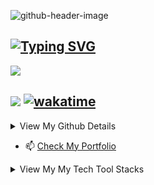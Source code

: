 <!--
**Designegycreatives/Designegycreatives** is a ✨ _special_ ✨ repository because its `README.md` (this file) appears on your GitHub profile.
-->
![github-header-image](https://user-images.githubusercontent.com/83256563/157996773-3d2c6747-a57f-4e49-abfb-8da013f33a7a.png)

[![Typing SVG](https://readme-typing-svg.herokuapp.com?color=FFFBF9&lines=I+Love+Being+A+Data+Scientist;I+Love+Being+A+Data+Analyst;I+Love+Being+A+Data+Engineer)](https://git.io/typing-svg) 
---
![](https://komarev.com/ghpvc/?username=Designegycreatives&color=grey&style=&style=for-the-badge) 

![](https://custom-icon-badges.herokuapp.com/github/followers/Designegycreatives?logo=person-add&style=social)   [![wakatime](https://wakatime.com/badge/user/991cbdb7-0863-4417-8e61-441d50ee4dfa.svg)](https://wakatime.com/@991cbdb7-0863-4417-8e61-441d50ee4dfa)
---

<details>
<summary>View My Github Details</summary>
<br>

![GitHub stats](https://github-readme-stats.vercel.app/api?username=designegycreatives&show_icons=true&hide=contribs,prs,issues,stars&theme=github_dark) 

[![GitHub Streak](https://github-readme-streak-stats.herokuapp.com/?user=Designegycreatives&theme=dark)](https://git.io/streak-stats) 

<a href="https://app.daily.dev/AnuoluwapoDS"><img src="https://api.daily.dev/devcards/66b121ec97104ebbb943101ab5fa2fda.png?r=ftp" width="400" alt="Ifeoluwapo Balogun's Dev Card"/></a>      [![Top Langs](https://github-readme-stats.vercel.app/api/top-langs/?username=designegycreatives&langs_count=8)](https://github.com/designegycreatives/designegycreatives) 
</details>








 
- 📫 [Check My Portfolio](https://bit.ly/AnuoluwapoDS) 

 



 

<details>
<summary>View My My Tech Tool Stacks</summary>
<br>
 
![](https://img.shields.io/pypi/wheel/3?logo=python&style=social) ![](https://img.shields.io/pypi/wheel/3?logo=R&style=social) ![](https://img.shields.io/pypi/wheel/3?logo=powerbi&style=social) ![](https://img.shields.io/pypi/wheel/3?logo=MongoDB&style=social) ![](https://img.shields.io/pypi/wheel/3?logo=Microsoft%20Sql%20Server&style=social) ![](https://img.shields.io/pypi/wheel/3?logo=postgresql&style=social)
 
 ![icons8-microsoft-excel-2019-20](https://user-images.githubusercontent.com/83256563/158031519-18b957cb-cc81-428a-80ba-f4592a1e84ec.png) ![4490278_20x20](https://user-images.githubusercontent.com/83256563/158031735-84e44ea2-a9e5-478e-ae37-d11ff540bf42.png) ![png-transparent-apache-openoffice-computer-software-open-source-software-microsoft-office-microsoft-blue-heart-logo_20x20](https://user-images.githubusercontent.com/83256563/158031969-d6ff3a17-1da3-4e2a-978b-c87723c72871.png)
</details>
